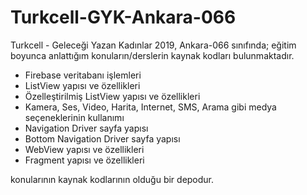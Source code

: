# Turkcell-GYK-Ankara-066

Turkcell - Geleceği Yazan Kadınlar 2019, Ankara-066 sınıfında; eğitim boyunca anlattığım konuların/derslerin kaynak kodları bulunmaktadır.

- Firebase veritabanı işlemleri
- ListView yapısı ve özellikleri
- Özelleştirilmiş ListView yapısı ve özellikleri
- Kamera, Ses, Video, Harita, Internet, SMS, Arama gibi medya seçeneklerinin kullanımı
- Navigation Driver sayfa yapısı
- Bottom Navigation Driver sayfa yapısı
- WebView yapısı ve özellikleri
- Fragment yapısı ve özellikleri

konularının kaynak kodlarının olduğu bir depodur.
